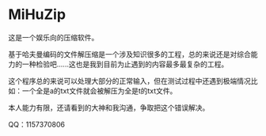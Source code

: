 # MiHuZip
这是一个娱乐向的压缩软件。

基于哈夫曼编码的文件解压缩是一个涉及知识很多的工程，总的来说还是对综合能力的一种检验吧......这也是我到目前为止遇到的内容最多最复杂的工程。

这个程序总的来说可以处理大部分的正常输入，但在测试过程中还遇到极端情况比如：一个全是a的txt文件就会被解压为全是t的txt文件。

本人能力有限，还请看到的大神和我沟通，争取把这个错误解决。

QQ：1157370806

